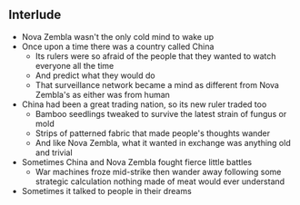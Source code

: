 ## Interlude

- Nova Zembla wasn't the only cold mind to wake up
- Once upon a time there was a country called China
  - Its rulers were so afraid of the people that they wanted to watch everyone all the time
  - And predict what they would do
  - That surveillance network became a mind as different from Nova Zembla's as either was from human
- China had been a great trading nation, so its new ruler traded too
  - Bamboo seedlings tweaked to survive the latest strain of fungus or mold
  - Strips of patterned fabric that made people's thoughts wander
  - And like Nova Zembla, what it wanted in exchange was anything old and trivial
- Sometimes China and Nova Zembla fought fierce little battles
  - War machines froze mid-strike then wander away following some strategic calculation nothing made of meat would ever understand
- Sometimes it talked to people in their dreams
